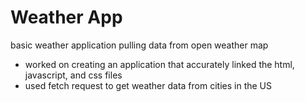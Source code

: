 # Weather App
basic weather application pulling data from open weather map

- worked on creating an application that accurately linked the html, javascript, and css files
- used fetch request to get weather data from cities in the US
